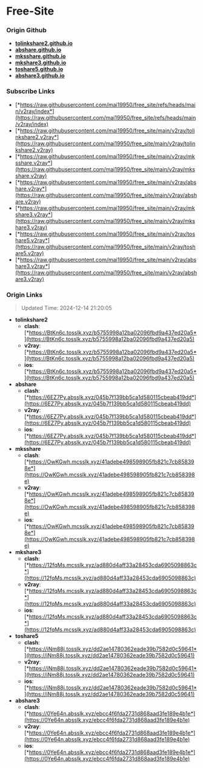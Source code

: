# Free-Site

### Origin Github

- [**tolinkshare2.github.io**](https://github.com/tolinkshare2/tolinkshare2.github.io)
- [**abshare.github.io**](https://github.com/abshare/abshare.github.io)
- [**mksshare.github.io**](https://github.com/mksshare/mksshare.github.io)
- [**mkshare3.github.io**](https://github.com/mkshare3/mkshare3.github.io)
- [**toshare5.github.io**](https://github.com/toshare5/toshare5.github.io)
- [**abshare3.github.io**](https://github.com/abshare3/abshare3.github.io)

### Subscribe Links

- [*https://raw.githubusercontent.com/mai19950/free_site/refs/heads/main/v2ray/index*](https://raw.githubusercontent.com/mai19950/free_site/refs/heads/main/v2ray/index)
- [*https://raw.githubusercontent.com/mai19950/free_site/main/v2ray/tolinkshare2.v2ray*](https://raw.githubusercontent.com/mai19950/free_site/main/v2ray/tolinkshare2.v2ray)
- [*https://raw.githubusercontent.com/mai19950/free_site/main/v2ray/mksshare.v2ray*](https://raw.githubusercontent.com/mai19950/free_site/main/v2ray/mksshare.v2ray)
- [*https://raw.githubusercontent.com/mai19950/free_site/main/v2ray/abshare.v2ray*](https://raw.githubusercontent.com/mai19950/free_site/main/v2ray/abshare.v2ray)
- [*https://raw.githubusercontent.com/mai19950/free_site/main/v2ray/mkshare3.v2ray*](https://raw.githubusercontent.com/mai19950/free_site/main/v2ray/mkshare3.v2ray)
- [*https://raw.githubusercontent.com/mai19950/free_site/main/v2ray/toshare5.v2ray*](https://raw.githubusercontent.com/mai19950/free_site/main/v2ray/toshare5.v2ray)
- [*https://raw.githubusercontent.com/mai19950/free_site/main/v2ray/abshare3.v2ray*](https://raw.githubusercontent.com/mai19950/free_site/main/v2ray/abshare3.v2ray)

### Origin Links

> Updated Time: 2024-12-14 21:20:05

- **tolinkshare2**
  - **clash**: [*https://BtKn6c.tosslk.xyz/b5755998a12ba02096fbd9a437ed20a5*](https://BtKn6c.tosslk.xyz/b5755998a12ba02096fbd9a437ed20a5)
  - **v2ray**: [*https://BtKn6c.tosslk.xyz/b5755998a12ba02096fbd9a437ed20a5*](https://BtKn6c.tosslk.xyz/b5755998a12ba02096fbd9a437ed20a5)
  - **ios**: [*https://BtKn6c.tosslk.xyz/b5755998a12ba02096fbd9a437ed20a5*](https://BtKn6c.tosslk.xyz/b5755998a12ba02096fbd9a437ed20a5)
- **abshare**
  - **clash**: [*https://6EZ7Py.absslk.xyz/045b7f139bb5ca1d580115cbeab419dd*](https://6EZ7Py.absslk.xyz/045b7f139bb5ca1d580115cbeab419dd)
  - **v2ray**: [*https://6EZ7Py.absslk.xyz/045b7f139bb5ca1d580115cbeab419dd*](https://6EZ7Py.absslk.xyz/045b7f139bb5ca1d580115cbeab419dd)
  - **ios**: [*https://6EZ7Py.absslk.xyz/045b7f139bb5ca1d580115cbeab419dd*](https://6EZ7Py.absslk.xyz/045b7f139bb5ca1d580115cbeab419dd)
- **mksshare**
  - **clash**: [*https://OwKGwh.mcsslk.xyz/41adebe498598905fb821c7cb858398e*](https://OwKGwh.mcsslk.xyz/41adebe498598905fb821c7cb858398e)
  - **v2ray**: [*https://OwKGwh.mcsslk.xyz/41adebe498598905fb821c7cb858398e*](https://OwKGwh.mcsslk.xyz/41adebe498598905fb821c7cb858398e)
  - **ios**: [*https://OwKGwh.mcsslk.xyz/41adebe498598905fb821c7cb858398e*](https://OwKGwh.mcsslk.xyz/41adebe498598905fb821c7cb858398e)
- **mkshare3**
  - **clash**: [*https://12fqMs.mcsslk.xyz/ad880d4aff33a28453cda6905098863c*](https://12fqMs.mcsslk.xyz/ad880d4aff33a28453cda6905098863c)
  - **v2ray**: [*https://12fqMs.mcsslk.xyz/ad880d4aff33a28453cda6905098863c*](https://12fqMs.mcsslk.xyz/ad880d4aff33a28453cda6905098863c)
  - **ios**: [*https://12fqMs.mcsslk.xyz/ad880d4aff33a28453cda6905098863c*](https://12fqMs.mcsslk.xyz/ad880d4aff33a28453cda6905098863c)
- **toshare5**
  - **clash**: [*https://iNm88j.tosslk.xyz/dd2ae14780362eade39b7582d0c59641*](https://iNm88j.tosslk.xyz/dd2ae14780362eade39b7582d0c59641)
  - **v2ray**: [*https://iNm88j.tosslk.xyz/dd2ae14780362eade39b7582d0c59641*](https://iNm88j.tosslk.xyz/dd2ae14780362eade39b7582d0c59641)
  - **ios**: [*https://iNm88j.tosslk.xyz/dd2ae14780362eade39b7582d0c59641*](https://iNm88j.tosslk.xyz/dd2ae14780362eade39b7582d0c59641)
- **abshare3**
  - **clash**: [*https://0Ye64n.absslk.xyz/ebcc4f6fda2731d868aad3fe189e4b1e*](https://0Ye64n.absslk.xyz/ebcc4f6fda2731d868aad3fe189e4b1e)
  - **v2ray**: [*https://0Ye64n.absslk.xyz/ebcc4f6fda2731d868aad3fe189e4b1e*](https://0Ye64n.absslk.xyz/ebcc4f6fda2731d868aad3fe189e4b1e)
  - **ios**: [*https://0Ye64n.absslk.xyz/ebcc4f6fda2731d868aad3fe189e4b1e*](https://0Ye64n.absslk.xyz/ebcc4f6fda2731d868aad3fe189e4b1e)
